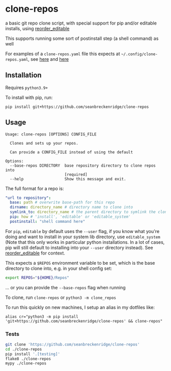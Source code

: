 # clone-repos

a basic git repo clone script, with special support for pip and/or editable installs, using [reorder_editable](https://github.com/seanbreckenridge/reorder_editable)

This supports running some sort of postinstall step (a shell command) as well

For examples of a `clone-repos.yaml` file this expects at `~/.config/clone-repos.yaml`, see [here](https://sean.fish/d/clone-repos.yaml?redirect) and [here](https://sean.fish/d/computer-clone-repos.yaml?redirect)

## Installation

Requires `python3.9+`

To install with pip, run:

    pip install git+https://github.com/seanbreckenridge/clone-repos

## Usage

```
Usage: clone-repos [OPTIONS] CONFIG_FILE

  Clones and sets up your repos.

  Can provide a CONFIG_FILE instead of using the default

Options:
  --base-repos DIRECTORY  base repository directory to clone repos into
                          [required]
  --help                  Show this message and exit.
```

The full format for a repo is:

```yaml
"url to repository":
  base: path # overwrite base-path for this repo
  dirname: directory_name # directory name to clone into
  symlink_to: directory_name # the parent directory to symlink the cloned repo to
  pip: how # 'install', 'editable' or 'editable_system'
  postinstall: "shell command here"
```

For `pip`, `editable` by default uses the `--user` flag, if you know what you're doing and want to install in your system lib directory, use `editable_system` (Note that this only works in particular python installations. In a lot of cases, pip will still default to installing into your `--user` directory instead). See [reorder_editable](https://github.com/seanbreckenridge/reorder_editable) for context.

This expects a `$REPOS` environment variable to be set, which is the base directory to clone into, e.g. in your shell config set:

```bash
export REPOS="${HOME}/Repos"
```

... or you can provide the `--base-repos` flag when running

To clone, run `clone-repos` or `python3 -m clone_repos`

To run this quickly on new machines, I setup an alias in my dotfiles like:

`alias cr="python3 -m pip install 'git+https://github.com/seanbreckenridge/clone-repos' && clone-repos"`

### Tests

```bash
git clone 'https://github.com/seanbreckenridge/clone-repos'
cd ./clone-repos
pip install '.[testing]'
flake8 ./clone-repos
mypy ./clone-repos
```
